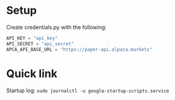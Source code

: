 # Setup
Create credentials.py with the following:
```python
API_KEY = "api_key"
API_SECRET = "api_secret"
APCA_API_BASE_URL = "https://paper-api.alpaca.markets"
```

# Quick link
Startup log:
`sudo journalctl -u google-startup-scripts.service`

